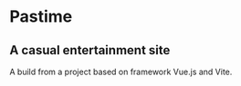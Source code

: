 # Pastime
## A casual entertainment site

A build from a project based on framework Vue.js and Vite.

